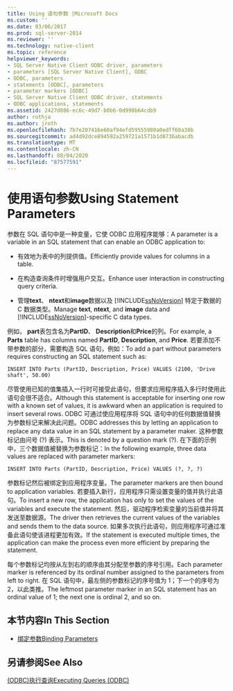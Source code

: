 ```yaml
---
title: Using 语句参数 |Microsoft Docs
ms.custom: ''
ms.date: 03/06/2017
ms.prod: sql-server-2014
ms.reviewer: ''
ms.technology: native-client
ms.topic: reference
helpviewer_keywords:
- SQL Server Native Client ODBC driver, parameters
- parameters [SQL Server Native Client], ODBC
- ODBC, parameters
- statements [ODBC], parameters
- parameter markers [ODBC]
- SQL Server Native Client ODBC driver, statements
- ODBC applications, statements
ms.assetid: 2427d886-ec6c-49d7-b0b6-0d998b64cdb9
author: rothja
ms.author: jroth
ms.openlocfilehash: 7b7e207416e60af94efd59555980a0edff68a38b
ms.sourcegitcommit: ad4d92dce894592a259721a1571b1d8736abacdb
ms.translationtype: MT
ms.contentlocale: zh-CN
ms.lasthandoff: 08/04/2020
ms.locfileid: "87577591"
---
```

# <a name="using-statement-parameters"></a><span data-ttu-id="091be-102">使用语句参数</span><span class="sxs-lookup"><span data-stu-id="091be-102">Using Statement Parameters</span></span>
  <span data-ttu-id="091be-103">参数在 SQL 语句中是一种变量，它使 ODBC 应用程序能够：</span><span class="sxs-lookup"><span data-stu-id="091be-103">A parameter is a variable in an SQL statement that can enable an ODBC application to:</span></span>  
  
-   <span data-ttu-id="091be-104">有效地为表中的列提供值。</span><span class="sxs-lookup"><span data-stu-id="091be-104">Efficiently provide values for columns in a table.</span></span>  
  
-   <span data-ttu-id="091be-105">在构造查询条件时增强用户交互。</span><span class="sxs-lookup"><span data-stu-id="091be-105">Enhance user interaction in constructing query criteria.</span></span>  
  
-   <span data-ttu-id="091be-106">管理**text**、 **ntext**和**image**数据以及 [!INCLUDE[ssNoVersion](../../includes/ssnoversion-md.md)] 特定于数据的 C 数据类型。</span><span class="sxs-lookup"><span data-stu-id="091be-106">Manage **text**, **ntext**, and **image** data and [!INCLUDE[ssNoVersion](../../includes/ssnoversion-md.md)]-specific C data types.</span></span>  
  
 <span data-ttu-id="091be-107">例如， **part**表包含名为**PartID**、 **Description**和**Price**的列。</span><span class="sxs-lookup"><span data-stu-id="091be-107">For example, a **Parts** table has columns named **PartID**, **Description**, and **Price**.</span></span> <span data-ttu-id="091be-108">若要添加不带参数的部分，需要构造 SQL 语句，例如：</span><span class="sxs-lookup"><span data-stu-id="091be-108">To add a part without parameters requires constructing an SQL statement such as:</span></span>  
  
```  
INSERT INTO Parts (PartID, Description, Price) VALUES (2100, 'Drive shaft', 50.00)  
```  
  
 <span data-ttu-id="091be-109">尽管使用已知的值集插入一行时可接受此语句，但要求应用程序插入多行时使用此语句会很不适合。</span><span class="sxs-lookup"><span data-stu-id="091be-109">Although this statement is acceptable for inserting one row with a known set of values, it is awkward when an application is required to insert several rows.</span></span> <span data-ttu-id="091be-110">ODBC 可通过使应用程序将 SQL 语句中的任何数据值替换为参数标记来解决此问题。</span><span class="sxs-lookup"><span data-stu-id="091be-110">ODBC addresses this by letting an application to replace any data value in an SQL statement by a parameter maker.</span></span> <span data-ttu-id="091be-111">这种参数标记由问号 (?) 表示。</span><span class="sxs-lookup"><span data-stu-id="091be-111">This is denoted by a question mark (?).</span></span> <span data-ttu-id="091be-112">在下面的示例中，三个数据值被替换为参数标记：</span><span class="sxs-lookup"><span data-stu-id="091be-112">In the following example, three data values are replaced with parameter markers:</span></span>  
  
```  
INSERT INTO Parts (PartID, Description, Price) VALUES (?, ?, ?)  
```  
  
 <span data-ttu-id="091be-113">参数标记然后被绑定到应用程序变量。</span><span class="sxs-lookup"><span data-stu-id="091be-113">The parameter markers are then bound to application variables.</span></span> <span data-ttu-id="091be-114">若要插入新行，应用程序只需设置变量的值并执行此语句。</span><span class="sxs-lookup"><span data-stu-id="091be-114">To insert a new row, the application has only to set the values of the variables and execute the statement.</span></span> <span data-ttu-id="091be-115">然后，驱动程序检索变量的当前值并将其发送至数据源。</span><span class="sxs-lookup"><span data-stu-id="091be-115">The driver then retrieves the current values of the variables and sends them to the data source.</span></span> <span data-ttu-id="091be-116">如果多次执行此语句，则应用程序可通过准备此语句使该进程更加有效。</span><span class="sxs-lookup"><span data-stu-id="091be-116">If the statement is executed multiple times, the application can make the process even more efficient by preparing the statement.</span></span>  
  
 <span data-ttu-id="091be-117">每个参数标记均按从左到右的顺序由其分配至参数的序号引用。</span><span class="sxs-lookup"><span data-stu-id="091be-117">Each parameter marker is referenced by its ordinal number assigned to the parameters from left to right.</span></span> <span data-ttu-id="091be-118">在 SQL 语句中，最左侧的参数标记的序号值为 1；下一个的序号为 2，以此类推。</span><span class="sxs-lookup"><span data-stu-id="091be-118">The leftmost parameter marker in an SQL statement has an ordinal value of 1; the next one is ordinal 2, and so on.</span></span>  
  
## <a name="in-this-section"></a><span data-ttu-id="091be-119">本节内容</span><span class="sxs-lookup"><span data-stu-id="091be-119">In This Section</span></span>  
  
-   [<span data-ttu-id="091be-120">绑定参数</span><span class="sxs-lookup"><span data-stu-id="091be-120">Binding Parameters</span></span>](using-statement-parameters-binding-parameters.md)  
  
## <a name="see-also"></a><span data-ttu-id="091be-121">另请参阅</span><span class="sxs-lookup"><span data-stu-id="091be-121">See Also</span></span>  
 [<span data-ttu-id="091be-122">&#40;ODBC&#41;执行查询</span><span class="sxs-lookup"><span data-stu-id="091be-122">Executing Queries &#40;ODBC&#41;</span></span>](executing-queries-odbc.md)  
  
  
